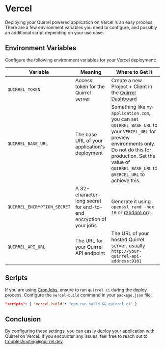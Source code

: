 # Vercel

Deploying your Quirrel powered application on Vercel is an easy process. There are a few environment variables you need to configure, and possibly an additional script depending on your use case.

## Environment Variables

Configure the following environment variables for your Vercel deployment:

| Variable                    | Meaning                                                           | Where to Get It                                                                                                                                                                                                              |
| --------------------------- | ----------------------------------------------------------------- | ---------------------------------------------------------------------------------------------------------------------------------------------------------------------------------------------------------------------------- |
| `QUIRREL_TOKEN`             | Access token for the Quirrel server                               | Create a new Project + Client in the [Quirrel Dashboard](https://quirrel.dev/dashboard)                                                                                                                                      |
| `QUIRREL_BASE_URL`          | The base URL of your application's deployment                     | Something like `my-application.com`, you can set `QUIRREL_BASE_URL` to your `VERCEL_URL` for preview environments only. Do not do this for production. Set the value of `QUIRREL_BASE_URL` to `@VERCEL_URL` to achieve this. |
| `QUIRREL_ENCRYPTION_SECRET` | A 32-character-long secret for end-to-end encryption of your jobs | Generate it using `openssl rand -hex 16` or [random.org](https://www.random.org/strings/?num=2&len=16&digits=on&upperalpha=on&loweralpha=on&unique=on&format=html&rnd=new)                                                   |
| `QUIRREL_API_URL`           | The URL for your Quirrel API endpoint                             | The URL of your hosted Quirrel server, usually `http://your-quirrel-api-address:9181`                                                                                                                                        |

## Scripts

If you are using [CronJobs](/api/cronjob), ensure to run `quirrel ci` during the deploy process. Configure the `vercel-build` command in your `package.json` file:

```json
"scripts": { "vercel-build": "npm run build && quirrel ci" }
```

## Conclusion

By configuring these settings, you can easily deploy your application with Quirrel on Vercel. If you encounter any issues, feel free to reach out to [troubleshooting@quirrel.dev](mailto:troubleshooting@quirrel.dev).
